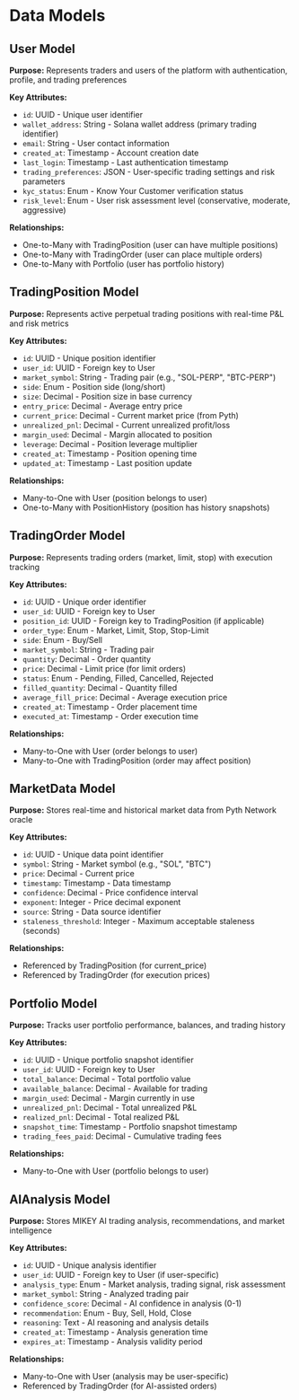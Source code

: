 # Data Models

## User Model

**Purpose:** Represents traders and users of the platform with authentication, profile, and trading preferences

**Key Attributes:**
- `id`: UUID - Unique user identifier
- `wallet_address`: String - Solana wallet address (primary trading identifier)
- `email`: String - User contact information
- `created_at`: Timestamp - Account creation date
- `last_login`: Timestamp - Last authentication timestamp
- `trading_preferences`: JSON - User-specific trading settings and risk parameters
- `kyc_status`: Enum - Know Your Customer verification status
- `risk_level`: Enum - User risk assessment level (conservative, moderate, aggressive)

**Relationships:**
- One-to-Many with TradingPosition (user can have multiple positions)
- One-to-Many with TradingOrder (user can place multiple orders)
- One-to-Many with Portfolio (user has portfolio history)

## TradingPosition Model

**Purpose:** Represents active perpetual trading positions with real-time P&L and risk metrics

**Key Attributes:**
- `id`: UUID - Unique position identifier
- `user_id`: UUID - Foreign key to User
- `market_symbol`: String - Trading pair (e.g., "SOL-PERP", "BTC-PERP")
- `side`: Enum - Position side (long/short)
- `size`: Decimal - Position size in base currency
- `entry_price`: Decimal - Average entry price
- `current_price`: Decimal - Current market price (from Pyth)
- `unrealized_pnl`: Decimal - Current unrealized profit/loss
- `margin_used`: Decimal - Margin allocated to position
- `leverage`: Decimal - Position leverage multiplier
- `created_at`: Timestamp - Position opening time
- `updated_at`: Timestamp - Last position update

**Relationships:**
- Many-to-One with User (position belongs to user)
- One-to-Many with PositionHistory (position has history snapshots)

## TradingOrder Model

**Purpose:** Represents trading orders (market, limit, stop) with execution tracking

**Key Attributes:**
- `id`: UUID - Unique order identifier
- `user_id`: UUID - Foreign key to User
- `position_id`: UUID - Foreign key to TradingPosition (if applicable)
- `order_type`: Enum - Market, Limit, Stop, Stop-Limit
- `side`: Enum - Buy/Sell
- `market_symbol`: String - Trading pair
- `quantity`: Decimal - Order quantity
- `price`: Decimal - Limit price (for limit orders)
- `status`: Enum - Pending, Filled, Cancelled, Rejected
- `filled_quantity`: Decimal - Quantity filled
- `average_fill_price`: Decimal - Average execution price
- `created_at`: Timestamp - Order placement time
- `executed_at`: Timestamp - Order execution time

**Relationships:**
- Many-to-One with User (order belongs to user)
- Many-to-One with TradingPosition (order may affect position)

## MarketData Model

**Purpose:** Stores real-time and historical market data from Pyth Network oracle

**Key Attributes:**
- `id`: UUID - Unique data point identifier
- `symbol`: String - Market symbol (e.g., "SOL", "BTC")
- `price`: Decimal - Current price
- `timestamp`: Timestamp - Data timestamp
- `confidence`: Decimal - Price confidence interval
- `exponent`: Integer - Price decimal exponent
- `source`: String - Data source identifier
- `staleness_threshold`: Integer - Maximum acceptable staleness (seconds)

**Relationships:**
- Referenced by TradingPosition (for current_price)
- Referenced by TradingOrder (for execution prices)

## Portfolio Model

**Purpose:** Tracks user portfolio performance, balances, and trading history

**Key Attributes:**
- `id`: UUID - Unique portfolio snapshot identifier
- `user_id`: UUID - Foreign key to User
- `total_balance`: Decimal - Total portfolio value
- `available_balance`: Decimal - Available for trading
- `margin_used`: Decimal - Margin currently in use
- `unrealized_pnl`: Decimal - Total unrealized P&L
- `realized_pnl`: Decimal - Total realized P&L
- `snapshot_time`: Timestamp - Portfolio snapshot timestamp
- `trading_fees_paid`: Decimal - Cumulative trading fees

**Relationships:**
- Many-to-One with User (portfolio belongs to user)

## AIAnalysis Model

**Purpose:** Stores MIKEY AI trading analysis, recommendations, and market intelligence

**Key Attributes:**
- `id`: UUID - Unique analysis identifier
- `user_id`: UUID - Foreign key to User (if user-specific)
- `analysis_type`: Enum - Market analysis, trading signal, risk assessment
- `market_symbol`: String - Analyzed trading pair
- `confidence_score`: Decimal - AI confidence in analysis (0-1)
- `recommendation`: Enum - Buy, Sell, Hold, Close
- `reasoning`: Text - AI reasoning and analysis details
- `created_at`: Timestamp - Analysis generation time
- `expires_at`: Timestamp - Analysis validity period

**Relationships:**
- Many-to-One with User (analysis may be user-specific)
- Referenced by TradingOrder (for AI-assisted orders)
